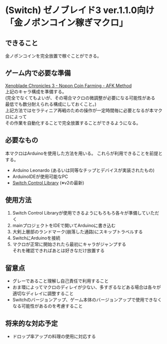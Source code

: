 # (Switch) ゼノブレイド3 ver.1.1.0向け 「金ノポンコイン稼ぎマクロ」

## できること
金ノポンコインを完全放置で稼ぐことができる。  

## ゲーム内で必要な準備
[Xenoblade Chronicles 3 - Nopon Coin Farming - AFK Method](https://www.youtube.com/watch?v=93H3hWj84ZM)  
上記のキャラ構成を準備する。  
(完全でなくてもよいが、その場合マクロの微調整が必要になる可能性がある  
最低でも数分耐えられる構成にしておくこと。)  
上記方法ではセラティニア再戦のための操作が一定時間毎に必要となるが本マクロによって  
その作業を自動化することで完全放置することができるようになる。

## 必要なもの
本マクロはArduinoを使用した方法を用いる。  これらが利用できることを前提とする。
- Arduino Leonardo (あるいは同等なチップとデバイスが実装されたもの)
- ArduinoIDEが使用可能なPC
- [Switch Control Library](https://github.com/celclow/SwitchControlLibrary) (※v2の最新)

## 使用方法
1. Switch Control Libraryが使用できるようにもろもろ各々が準備していただく
2. mainプロジェクトをIDEで開いてArduinoに書き込む
3. 大剣上層部のランドマーク(崩落した通路)にスキップトラベルする
4. SwitchにArduinoを接続
5. マクロが正常に開始されたら最初にキャラがジャンプする  
それを確認できればあとは好きなだけ放置する

## 留意点
- グレーであること理解し自己責任で利用すること
- おま環によってマクロのディレイが少ない、多すぎるなどある場合は各々が適切なディレイに調整すること
- Switchのバージョンアップ、ゲーム本体のバージョンアップで使用できなくなる可能性があるのを考慮すること

## 将来的な対応予定
- ドロップ率アップの料理の使用に対応する

